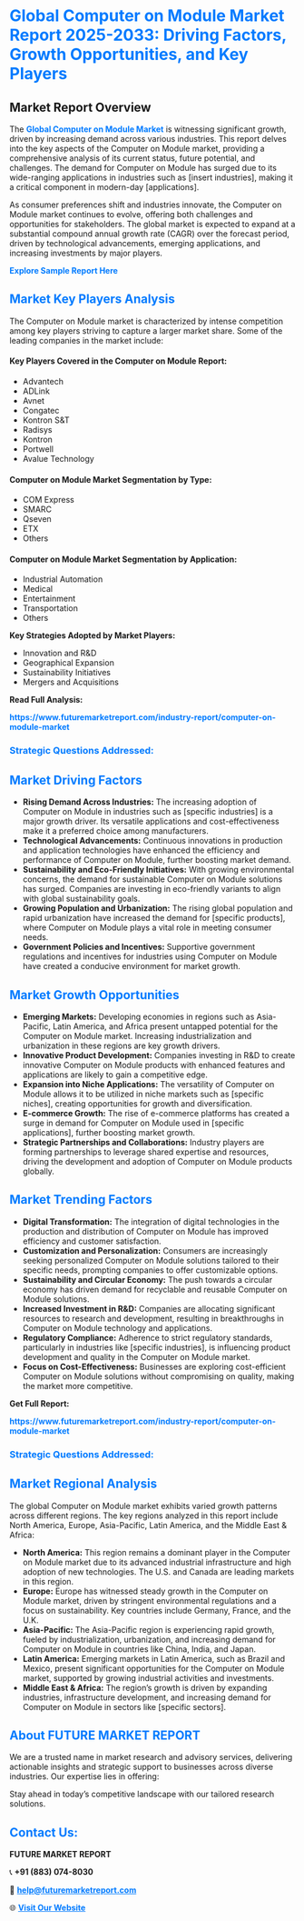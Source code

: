<h1 style="color: #007BFF;">Global Computer on Module Market Report 2025-2033: Driving Factors, Growth Opportunities, and Key Players</h1>

<section id="overview">
<h2>Market Report Overview</h2>
<p>The <a href="https://www.futuremarketreport.com/industry-report/computer-on-module-market" style="color: #007BFF; text-decoration: none;"><strong>Global Computer on Module Market</strong></a> is witnessing significant growth, driven by increasing demand across various industries. This report delves into the key aspects of the Computer on Module market, providing a comprehensive analysis of its current status, future potential, and challenges. The demand for Computer on Module has surged due to its wide-ranging applications in industries such as [insert industries], making it a critical component in modern-day [applications].</p>
<p>As consumer preferences shift and industries innovate, the Computer on Module market continues to evolve, offering both challenges and opportunities for stakeholders. The global market is expected to expand at a substantial compound annual growth rate (CAGR) over the forecast period, driven by technological advancements, emerging applications, and increasing investments by major players.</p>
</section>

<section id="overview">
<p><a href="https://www.futuremarketreport.com/request-sample/reportId=51144" style="color: #007BFF; text-decoration: none;"><strong>Explore Sample Report Here</strong></a></p>
</section>

<section id="key-players">
<h2 style="color: #007BFF;">Market Key Players Analysis</h2>
<p>The Computer on Module market is characterized by intense competition among key players striving to capture a larger market share. Some of the leading companies in the market include:</p>
<h4>Key Players Covered in the Computer on Module Report:</h4>
<ul><li>Advantech</li><li>ADLink</li><li>Avnet</li><li>Congatec</li><li>Kontron S&amp;T</li><li>Radisys</li><li>Kontron</li><li>Portwell</li><li>Avalue Technology</li></ul>
<h4>Computer on Module Market Segmentation by Type:</h4>
<ul><li>COM Express</li><li>SMARC</li><li>Qseven</li><li>ETX</li><li>Others</li></ul>

<h4>Computer on Module Market Segmentation by Application:</h4>
<ul><li>Industrial Automation</li><li>Medical</li><li>Entertainment</li><li>Transportation</li><li>Others</li></ul>
<p><strong>Key Strategies Adopted by Market Players:</strong></p>
<ul>
<li>Innovation and R&D</li>
<li>Geographical Expansion</li>
<li>Sustainability Initiatives</li>
<li>Mergers and Acquisitions</li>
</ul>
</section>

<section>
<p><strong>Read Full Analysis: </strong></p><a href="https://www.futuremarketreport.com/industry-report/computer-on-module-market" style="color: #007BFF; text-decoration: none;"><strong>https://www.futuremarketreport.com/industry-report/computer-on-module-market</strong></a>
<h3 style="color: #007BFF;">Strategic Questions Addressed:</h3>
</section>

<section id="driving-factors">
<h2 style="color: #007BFF;">Market Driving Factors</h2>
<ul>
<li><strong>Rising Demand Across Industries:</strong> The increasing adoption of Computer on Module in industries such as [specific industries] is a major growth driver. Its versatile applications and cost-effectiveness make it a preferred choice among manufacturers.</li>
<li><strong>Technological Advancements:</strong> Continuous innovations in production and application technologies have enhanced the efficiency and performance of Computer on Module, further boosting market demand.</li>
<li><strong>Sustainability and Eco-Friendly Initiatives:</strong> With growing environmental concerns, the demand for sustainable Computer on Module solutions has surged. Companies are investing in eco-friendly variants to align with global sustainability goals.</li>
<li><strong>Growing Population and Urbanization:</strong> The rising global population and rapid urbanization have increased the demand for [specific products], where Computer on Module plays a vital role in meeting consumer needs.</li>
<li><strong>Government Policies and Incentives:</strong> Supportive government regulations and incentives for industries using Computer on Module have created a conducive environment for market growth.</li>
</ul>
</section>

<section id="growth-opportunities">
<h2 style="color: #007BFF;">Market Growth Opportunities</h2>
<ul>
<li><strong>Emerging Markets:</strong> Developing economies in regions such as Asia-Pacific, Latin America, and Africa present untapped potential for the Computer on Module market. Increasing industrialization and urbanization in these regions are key growth drivers.</li>
<li><strong>Innovative Product Development:</strong> Companies investing in R&D to create innovative Computer on Module products with enhanced features and applications are likely to gain a competitive edge.</li>
<li><strong>Expansion into Niche Applications:</strong> The versatility of Computer on Module allows it to be utilized in niche markets such as [specific niches], creating opportunities for growth and diversification.</li>
<li><strong>E-commerce Growth:</strong> The rise of e-commerce platforms has created a surge in demand for Computer on Module used in [specific applications], further boosting market growth.</li>
<li><strong>Strategic Partnerships and Collaborations:</strong> Industry players are forming partnerships to leverage shared expertise and resources, driving the development and adoption of Computer on Module products globally.</li>
</ul>
</section>

<section id="trending-factors">
<h2 style="color: #007BFF;">Market Trending Factors</h2>
<ul>
<li><strong>Digital Transformation:</strong> The integration of digital technologies in the production and distribution of Computer on Module has improved efficiency and customer satisfaction.</li>
<li><strong>Customization and Personalization:</strong> Consumers are increasingly seeking personalized Computer on Module solutions tailored to their specific needs, prompting companies to offer customizable options.</li>
<li><strong>Sustainability and Circular Economy:</strong> The push towards a circular economy has driven demand for recyclable and reusable Computer on Module solutions.</li>
<li><strong>Increased Investment in R&D:</strong> Companies are allocating significant resources to research and development, resulting in breakthroughs in Computer on Module technology and applications.</li>
<li><strong>Regulatory Compliance:</strong> Adherence to strict regulatory standards, particularly in industries like [specific industries], is influencing product development and quality in the Computer on Module market.</li>
<li><strong>Focus on Cost-Effectiveness:</strong> Businesses are exploring cost-efficient Computer on Module solutions without compromising on quality, making the market more competitive.</li>
</ul>
</section>

<section>
<p><strong>Get Full Report: </strong></p><a href="https://www.futuremarketreport.com/industry-report/computer-on-module-market" style="color: #007BFF; text-decoration: none;"><strong>https://www.futuremarketreport.com/industry-report/computer-on-module-market</strong></a>
<h3 style="color: #007BFF;">Strategic Questions Addressed:</h3>
</section>


<section id="regional-analysis">
<h2 style="color: #007BFF;">Market Regional Analysis</h2>
<p>The global Computer on Module market exhibits varied growth patterns across different regions. The key regions analyzed in this report include North America, Europe, Asia-Pacific, Latin America, and the Middle East & Africa:</p>
<ul>
<li><strong>North America:</strong> This region remains a dominant player in the Computer on Module market due to its advanced industrial infrastructure and high adoption of new technologies. The U.S. and Canada are leading markets in this region.</li>
<li><strong>Europe:</strong> Europe has witnessed steady growth in the Computer on Module market, driven by stringent environmental regulations and a focus on sustainability. Key countries include Germany, France, and the U.K.</li>
<li><strong>Asia-Pacific:</strong> The Asia-Pacific region is experiencing rapid growth, fueled by industrialization, urbanization, and increasing demand for Computer on Module in countries like China, India, and Japan.</li>
<li><strong>Latin America:</strong> Emerging markets in Latin America, such as Brazil and Mexico, present significant opportunities for the Computer on Module market, supported by growing industrial activities and investments.</li>
<li><strong>Middle East & Africa:</strong> The region’s growth is driven by expanding industries, infrastructure development, and increasing demand for Computer on Module in sectors like [specific sectors].</li>
</ul>
</section>

<footer>
<h2 style="color: #007BFF;">About FUTURE MARKET REPORT</h2>
<p>We are a trusted name in market research and advisory services, delivering actionable insights and strategic support to businesses across diverse industries. Our expertise lies in offering:</p>

<p>Stay ahead in today’s competitive landscape with our tailored research solutions.</p>

<h2 style="color: #007BFF;">Contact Us:</h2>
<p><strong>FUTURE MARKET REPORT</strong></p>
<p>📞 <strong>+91 (883) 074-8030</strong></p>
<p>📧 <strong><a href="mailto:help@futuremarketreport.com" style="color: #007BFF;">help@futuremarketreport.com</a></strong></p>
<p>🌐 <strong><a href="https://www.futuremarketreport.com/" style="color: #007BFF;">Visit Our Website</a></strong></p>
</footer>